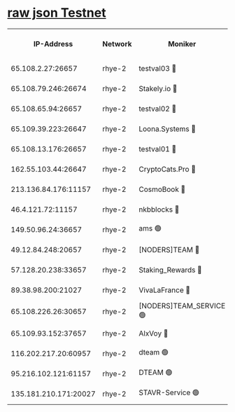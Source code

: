 
[raw json Testnet](https://rpc-check.quickt.stavr.tech/quickt/rpc-quickt-result.json)
=


<table><tr><th>IP-Address</th><th>Network</th><th>Moniker</th><th>Latest Block Height</th><th>Earliest Block Height</th><th>Catching Up</th><th>Tx Index</th><th>Voting Power</th><th>Scan Time</th></tr><tr><td>65.108.2.27:26657</td><td>rhye-2</td><td>testval03 🔴</td><td>816998</td><td>1</td><td>False</td><td>on</td><td>11002050</td><td>2024-02-15T06:16:23.487459940UTC</td></tr><tr><td>65.108.79.246:26674</td><td>rhye-2</td><td>Stakely.io 🔴</td><td>816998</td><td>1</td><td>False</td><td>on</td><td>10010</td><td>2024-02-15T06:16:25.950519945UTC</td></tr><tr><td>65.108.65.94:26657</td><td>rhye-2</td><td>testval02 🔴</td><td>816999</td><td>1</td><td>False</td><td>on</td><td>11002050</td><td>2024-02-15T06:16:28.828916341UTC</td></tr><tr><td>65.109.39.223:26647</td><td>rhye-2</td><td>Loona.Systems 🔴</td><td>817000</td><td>1</td><td>False</td><td>off</td><td>86949</td><td>2024-02-15T06:16:31.857774012UTC</td></tr><tr><td>65.108.13.176:26657</td><td>rhye-2</td><td>testval01 🔴</td><td>817000</td><td>1</td><td>False</td><td>on</td><td>13082010</td><td>2024-02-15T06:16:32.679080383UTC</td></tr><tr><td>162.55.103.44:26647</td><td>rhye-2</td><td>CryptoCats.Pro 🔴</td><td>817005</td><td>1</td><td>False</td><td>off</td><td>9999</td><td>2024-02-15T06:17:05.201431663UTC</td></tr><tr><td>213.136.84.176:11157</td><td>rhye-2</td><td>CosmoBook 🔴</td><td>817004</td><td>65301</td><td>False</td><td>off</td><td>1528057</td><td>2024-02-15T06:16:58.675352823UTC</td></tr><tr><td>46.4.121.72:11157</td><td>rhye-2</td><td>nkbblocks 🔴</td><td>816997</td><td>70101</td><td>False</td><td>off</td><td>81491</td><td>2024-02-15T06:16:16.078627896UTC</td></tr><tr><td>149.50.96.24:36657</td><td>rhye-2</td><td>ams 🟢</td><td>817002</td><td>133501</td><td>False</td><td>on</td><td>0</td><td>2024-02-15T06:16:47.991614795UTC</td></tr><tr><td>49.12.84.248:20657</td><td>rhye-2</td><td>[NODERS]TEAM 🔴</td><td>817002</td><td>146001</td><td>False</td><td>on</td><td>59690</td><td>2024-02-15T06:16:45.553837085UTC</td></tr><tr><td>57.128.20.238:33657</td><td>rhye-2</td><td>Staking_Rewards 🔴</td><td>817000</td><td>149101</td><td>False</td><td>on</td><td>9900</td><td>2024-02-15T06:16:31.498962276UTC</td></tr><tr><td>89.38.98.200:21027</td><td>rhye-2</td><td>VivaLaFrance 🔴</td><td>816997</td><td>220501</td><td>False</td><td>off</td><td>10000</td><td>2024-02-15T06:16:18.606320557UTC</td></tr><tr><td>65.108.226.26:30657</td><td>rhye-2</td><td>[NODERS]TEAM_SERVICE 🟢</td><td>817000</td><td>241501</td><td>False</td><td>on</td><td>0</td><td>2024-02-15T06:16:32.204455970UTC</td></tr><tr><td>65.109.93.152:37657</td><td>rhye-2</td><td>AlxVoy 🔴</td><td>816998</td><td>315173</td><td>False</td><td>on</td><td>143351</td><td>2024-02-15T06:16:21.002487903UTC</td></tr><tr><td>116.202.217.20:60957</td><td>rhye-2</td><td>dteam 🟢</td><td>816999</td><td>421794</td><td>False</td><td>on</td><td>0</td><td>2024-02-15T06:16:29.176775356UTC</td></tr><tr><td>95.216.102.121:61157</td><td>rhye-2</td><td>DTEAM 🟢</td><td>749821</td><td>748801</td><td>False</td><td>on</td><td>0</td><td>2024-02-15T06:16:26.406875001UTC</td></tr><tr><td>135.181.210.171:20027</td><td>rhye-2</td><td>STAVR-Service 🟢</td><td>817002</td><td>814501</td><td>False</td><td>on</td><td>0</td><td>2024-02-15T06:16:43.250596421UTC</td></tr></table>